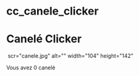 # cc_canele_clicker
<!DOCTYPE html>
<html>
<head>
 <title> Canelé Clicker </title>
 </head>
 
 <body>
 <h1>Canelé Clicker</h1>
 <img> scr="canele.jpg" alt="" width="104" height="142"
 <p> Vous avez 0 canelé </p>
